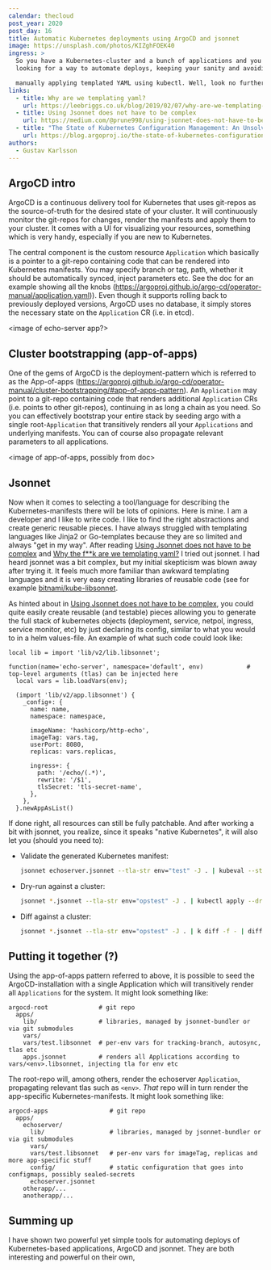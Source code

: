 ```yaml
---
calendar: thecloud
post_year: 2020
post_day: 16
title: Automatic Kubernetes deployments using ArgoCD and jsonnet
image: https://unsplash.com/photos/KIZghFOEK40
ingress: >
  So you have a Kubernetes-cluster and a bunch of applications and you are
  looking for a way to automate deploys, keeping your sanity and avoiding

  manually applying templated YAML using kubectl. Well, look no further, I have an opinionated suggestion for you.
links:
  - title: Why are we templating yaml?
    url: https://leebriggs.co.uk/blog/2019/02/07/why-are-we-templating-yaml.html
  - title: Using Jsonnet does not have to be complex
    url: https://medium.com/@prune998/using-jsonnet-does-not-have-to-be-complex-54b1ad9b21db
  - title: "The State of Kubernetes Configuration Management: An Unsolved Problem"
    url: https://blog.argoproj.io/the-state-of-kubernetes-configuration-management-d8b06c1205
authors:
  - Gustav Karlsson
---
```

## ArgoCD intro 

ArgoCD is a continuous delivery tool for Kubernetes that uses git-repos as the source-of-truth for the desired state of
your cluster. It will continuously monitor the git-repos for changes, render the manifests and apply them to your cluster. 
It comes with a UI for visualizing your resources, something which is very handy, especially if you are new to Kubernetes.

The central component is the custom resource `Application` which basically is a pointer to a git-repo containing code 
that can be rendered into Kubernetes manifests. You may specify branch or tag, path, whether it should be automatically synced, 
inject parameters etc. See the doc for an example showing all the knobs (https://argoproj.github.io/argo-cd/operator-manual/application.yaml)).
Even though it supports rolling back to previously deployed versions, ArgoCD uses no database, it simply stores the necessary state on the 
`Application` CR (i.e. in etcd).

<image of echo-server app?>

## Cluster bootstrapping (app-of-apps)

One of the gems of ArgoCD is the deployment-pattern which is referred to as the App-of-apps (https://argoproj.github.io/argo-cd/operator-manual/cluster-bootstrapping/#app-of-apps-pattern).
An `Application` may point to a git-repo containing code that renders additional `Application` CRs (i.e. points to other git-repos), 
continuing in as long a chain as you need. So you can effectively bootstrap your entire stack by seeding argo with a single 
root-`Application` that transitively renders all your `Applications` and underlying manifests. You can of course also propagate
relevant parameters to all applications. 

<image of app-of-apps, possibly from doc>

## Jsonnet

Now when it comes to selecting a tool/language for describing the Kubernetes-manifests there will be lots of opinions. Here is mine. 
I am a developer and I like to write code. I like to find the right abstractions and create generic reusable pieces. I 
have always struggled with templating languages like Jinja2 or Go-templates because they are so limited and always "get in my way". 
After reading [Using Jsonnet does not have to be complex](https://medium.com/@prune998/using-jsonnet-does-not-have-to-be-complex-54b1ad9b21db) and [Why the f**k are we templating yaml?](https://leebriggs.co.uk/blog/2019/02/07/why-are-we-templating-yaml.html) I tried out 
jsonnet. I had heard jsonnet was a bit complex, but my initial skepticism was blown away after trying it. It feels much more familiar
than awkward templating languages and it is very easy creating libraries of reusable code (see for example [bitnami/kube-libsonnet](https://github.com/bitnami-labs/kube-libsonnet).
    

As hinted about in [Using Jsonnet does not have to be complex](https://medium.com/@prune998/using-jsonnet-does-not-have-to-be-complex-54b1ad9b21db),
 you could quite easily create reusable (and testable) pieces allowing you to generate the full stack of kubernetes objects 
 (deployment, service, netpol, ingress, service monitor, etc) by just declaring its config, similar to what you would to in a helm values-file. 
 An example of what such code could look like:

```jsonnet
local lib = import 'lib/v2/lib.libsonnet';

function(name='echo-server', namespace='default', env)            # top-level arguments (tlas) can be injected here
  local vars = lib.loadVars(env);

  (import 'lib/v2/app.libsonnet') {
    _config+: {
      name: name,
      namespace: namespace,

      imageName: 'hashicorp/http-echo',
      imageTag: vars.tag,
      userPort: 8080,
      replicas: vars.replicas,

      ingress+: {
        path: '/echo/(.*)',
        rewrite: '/$1',
        tlsSecret: 'tls-secret-name',
      },
    },
  }.newAppAsList()
```

If done right, all resources can still be fully patchable. And after working a bit with jsonnet, you realize, since it speaks "native Kubernetes",
 it will also let you (should you need to):

* Validate the generated Kubernetes manifest:
    ```bash
    jsonnet echoserver.jsonnet --tla-str env="test" -J . | kubeval --strict --ignore-missing-schemas
    ```
* Dry-run against a cluster:
    ```bash
    jsonnet *.jsonnet --tla-str env="opstest" -J . | kubectl apply --dry-run=server -f -
    ```
* Diff against a cluster:
    ```bash
    jsonnet *.jsonnet --tla-str env="opstest" -J . | k diff -f - | diff-so-fancy
    ``` 

## Putting it together (?)

Using the app-of-apps pattern referred to above, it is possible to seed the ArgoCD-installation with a single Application
 which will transitively render all `Applications` for the system. It might look something like:   

```
argocd-root              # git repo  
  apps/         
    lib/                 # libraries, managed by jsonnet-bundler or via git submodules
    vars/                  
    vars/test.libsonnet  # per-env vars for tracking-branch, autosync, tlas etc 
    apps.jsonnet         # renders all Applications according to vars/<env>.libsonnet, injecting tla for env etc
```

The root-repo will, among others, render the echoserver `Application`, propagating relevant tlas such as `<env>`. _That_ repo
will in turn render the app-specific Kubernetes-manifests. It might look something like:

```
argocd-apps                 # git repo
  apps/
    echoserver/
      lib/                  # libraries, managed by jsonnet-bundler or via git submodules
      vars/
      vars/test.libsonnet   # per-env vars for imageTag, replicas and more app-specific stuff  
      config/               # static configuration that goes into configmaps, possibly sealed-secrets
      echoserver.jsonnet
    otherapp/...
    anotherapp/...
```
 

 
## Summing up

I have shown two powerful yet simple tools for automating deploys of Kubernetes-based applications, ArgoCD and jsonnet. They 
are both interesting and powerful on their own, 




